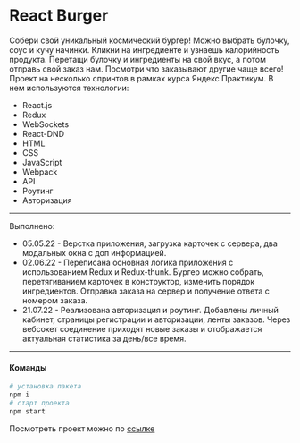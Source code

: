 # React Burger

Собери свой уникальный космический бургер! Можно выбрать булочку, соус и кучу начинки. Кликни на ингредиенте и узнаешь калорийность продукта. Перетащи булочку и ингредиенты на свой вкус, а потом отправь свой заказ нам. Посмотри что заказывают другие чаще всего! Проект на несколько спринтов в рамках курса Яндекс Практикум. В нем используются технологии:

* React.js
* Redux
* WebSockets
* React-DND
* HTML
* CSS
* JavaScript
* Webpack
* API
* Роутинг
* Авторизация
---
Выполнено:

* 05.05.22 - Верстка приложения, загрузка карточек с сервера, два модальных окна с доп информацией.
* 02.06.22 - Переписана основная логика приложения с использованием Redux и Redux-thunk. Бургер можно собрать, перетягиванием карточек в конструктор, изменить порядок ингредиентов. Отправка заказа на сервер и получение ответа с номером заказа.
* 21.07.22 - Реализована авторизация и роутинг. Добавлены личный кабинет, страницы регистрации и авторизации, ленты заказов. Через вебсокет соединение приходят новые заказы и отображается актуальная статистика за день/все время.
---

#### Команды
```bash
# установка пакета
npm i
# старт проекта
npm start
```

Посмотреть проект можно по [ссылке](https://akvela.github.io/react-burger/)
